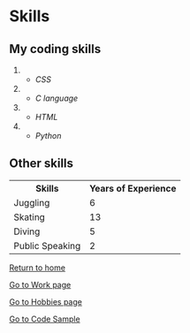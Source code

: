 
<!DOCTYPE html>
<html>
<head>
<h1 id="skills">Skills</h1>
<h2 id="my-coding-skills">My coding skills</h2>
<ol>
<li><ul>
<li><em>CSS</em> </li>
</ul>
</li>
<li><ul>
<li><em>C language</em> </li>
</ul>
</li>
<li><ul>
<li><em>HTML</em> </li>
</ul>
</li>
<li><ul>
<li><em>Python</em> </li>
</ul>
</li>
</ol>
<h2 id="other-skills">Other skills</h2>

<table>
  <tr>
    <th>Skills</th>
    <th>Years of Experience</th>
  </tr>
  <tr>
    <td>Juggling</td>
    <td>6</td>
  </tr>
  <tr>
    <td>Skating</td>
    <td>13</td>
  </tr>
  <tr>
    <td>Diving</td>
    <td>5</td>
  </tr>
  <tr>
    <td>Public Speaking</td>
    <td>2</td>
  </tr>
</table>
<p><a href="./README.md">Return to home</a></p>
  <p><a href="./Work.md">Go to Work page</a></p>
  <p><a href="./Hobbies.md">Go to Hobbies page</a></p>
  <p><a href="./Code_sample.md">Go to Code Sample</a></p>
  </html>
  </head>
